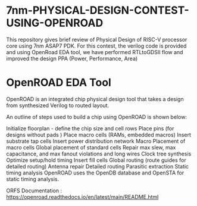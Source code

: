 # 7nm-PHYSICAL-DESIGN-CONTEST-USING-OPENROAD
This repository gives brief review of Physical Design of RISC-V processor core using 7nm ASAP7 PDK. For this contest, the verilog code is provided and using OpenRoad EDA tool, we have performed RTLtoGDSII flow and improved the design PPA (Power, Performance, Area)

# OpenROAD EDA Tool
OpenROAD is an integrated chip physical design tool that takes a design from synthesized Verilog to routed layout.

An outline of steps used to build a chip using OpenROAD is shown below:

Initialize floorplan - define the chip size and cell rows
Place pins (for designs without pads )
Place macro cells (RAMs, embedded macros)
Insert substrate tap cells
Insert power distribution network
Macro Placement of macro cells
Global placement of standard cells
Repair max slew, max capacitance, and max fanout violations and long wires
Clock tree synthesis
Optimize setup/hold timing
Insert fill cells
Global routing (route guides for detailed routing)
Antenna repair
Detailed routing
Parasitic extraction
Static timing analysis
OpenROAD uses the OpenDB database and OpenSTA for static timing analysis.

ORFS Documentation : https://openroad.readthedocs.io/en/latest/main/README.html

